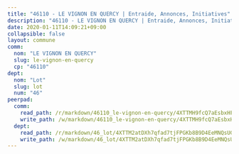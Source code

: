 ```yaml
---
title: "46110 - LE VIGNON EN QUERCY | Entraide, Annonces, Initiatives"
description: "46110 - LE VIGNON EN QUERCY | Entraide, Annonces, Initiatives"
date: 2020-01-11T14:09:21+09:00
collapsible: false
layout: commune
comm:
  nom: "LE VIGNON EN QUERCY"
  slug: le-vignon-en-quercy
  cp: "46110"
dept:
  nom: "Lot"
  slug: lot
  num: "46"
peerpad:
  comm:
    read_path: /r/markdown/46110_le-vignon-en-quercy/4XTTMH9fcQ7aEsbxHFkQjULegrdSe9aGzpGVgWxuHeukRcQ2k
    write_path: /w/markdown/46110_le-vignon-en-quercy/4XTTMH9fcQ7aEsbxHFkQjULegrdSe9aGzpGVgWxuHeukRcQ2k-K3TgUTe2EpRGTEefe41ZtBRcXbcLzjLFgPAEa9aq7rhGmn2HTc4nLHvJWF33vFSEBhZasEbZ83sGovJmeUvBoQxkahkBMHKAEd5XvWpAocZ1Y5PC5rvucmQzQdSW8N3o1zaqGJwa
  dept:
    read_path: /r/markdown/46_lot/4XTTM2atDXh7qfad7tjFPGKb8B9D4EeMNQsUG7H6r5PvcsmQY
    write_path: /w/markdown/46_lot/4XTTM2atDXh7qfad7tjFPGKb8B9D4EeMNQsUG7H6r5PvcsmQY-K3TgUvJaCyZvzJ7KFBouD3E9Db8SxVd6F9MJ4VM5wtYfGyhK8U9f2jgCEG1ZP5QbGj9NK2WPVZdPjtw9bJHLE1PoGwVsSft8aSDsZrWh6CwkugjgRfbWWHf5TabrG7vmtM7v9WUc
---
```


